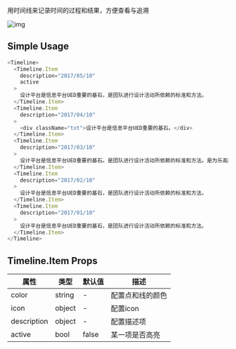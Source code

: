
用时间线来记录时间的过程和结果，方便查看与追溯

![img](https://img.alicdn.com/tfs/TB1lqmzRFXXXXc0aXXXXXXXXXXX-750-1334.png)

## Simple Usage
```javascript
<Timeline>
  <Timeline.Item
    description="2017/05/10"
    active
  >
    设计平台是信息平台UED重要的基石，是团队进行设计活动所依赖的标准和方法。
  </Timeline.Item>
  <Timeline.Item
    description="2017/04/10"
  >
    <div className="txt">设计平台是信息平台UED重要的基石。</div>
  </Timeline.Item>
  <Timeline.Item
    description="2017/03/10"
  >
    设计平台是信息平台UED重要的基石。是团队进行设计活动所依赖的标准和方法。是为乐高提供设计元素和规则的基础平台。
  </Timeline.Item>
  <Timeline.Item
    description="2017/02/10"
  >
    设计平台是信息平台UED重要的基石，是团队进行设计活动所依赖的标准和方法。
  </Timeline.Item>
  <Timeline.Item
    description="2017/01/10"
  >
    设计平台是信息平台UED重要的基石，是团队进行设计活动所依赖的标准和方法。
  </Timeline.Item>
</Timeline>
```

## Timeline.Item Props
属性 | 类型 | 默认值| 描述
---- | ---- | ----- | ----
color | string | - | 配置点和线的颜色
icon | object | - | 配置icon
description | object | - | 配置描述项
active | bool | false | 某一项是否高亮



